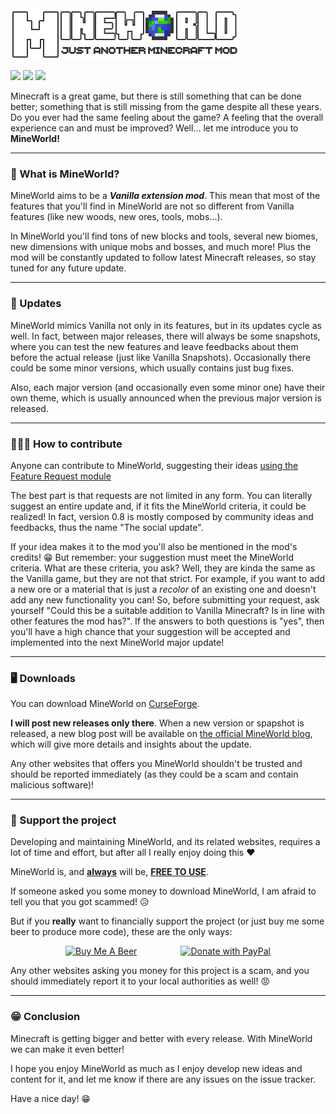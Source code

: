 <img src="src/main/resources/MineWorld.png" alt="MineWorld logo"> 

[![](https://img.shields.io/badge/Minecraft-1.19.4-success)](https://minecraft.net/) 
[![](https://img.shields.io/badge/Forge-1.19.4--45.0.42-important?logo=curseforge)](https://forums.minecraftforge.net/) 
[![](http://cf.way2muchnoise.eu/full_69982_downloads.svg)](https://www.curseforge.com/minecraft/mc-mods/mine-world-mod)

Minecraft is a great game, but there is still something that can be done better; something that is still missing from the game despite all these years.
Do you ever had the same feeling about the game? A feeling that the overall experience can and must be improved?
Well... let me introduce you to **MineWorld!**

-------------------------

### 🤔 What is MineWorld?

MineWorld aims to be a _**Vanilla extension mod**_. This mean that most of the features that you'll find in MineWorld are not so different
from Vanilla features (like new woods, new ores, tools, mobs...).

In MineWorld you'll find tons of new blocks and tools, several new biomes, new dimensions with unique mobs and bosses, and much more!
Plus the mod will be constantly updated to follow latest Minecraft releases, so stay tuned for any future update.

-------------------------

### 📜 Updates

MineWorld mimics Vanilla not only in its features, but in its updates cycle as well. In fact, between major releases, there will always be some snapshots, where you can test
the new features and leave feedbacks about them before the actual release (just like Vanilla Snapshots). Occasionally there could be some minor versions,
which usually contains just bug fixes.

Also, each major version (and occasionally even some minor one) have their own theme, which is usually announced when the previous major version is released.

-------------------------

### 👨🏼‍💻 How to contribute

Anyone can contribute to MineWorld, suggesting their ideas [using the Feature Request module](https://github.com/JimiIT92/MineWorld/issues/new?assignees=JimiIT92&labels=enhancement&template=feature_request.md&title=)

The best part is that requests are not limited in any form. You can literally suggest an entire update and, if it fits the MineWorld criteria, it could be
realized! In fact, version 0.8 is mostly composed by community ideas and feedbacks, thus the name "The social update".

If your idea makes it to the mod you'll also be mentioned in the mod's credits! 😁
But remember: your suggestion must meet the MineWorld criteria. What are these criteria, you ask? Well, they are kinda the same as the Vanilla game,
but they are not that strict. For example, if you want to add a new ore or a material that is just a _recolor_ of an existing one
and doesn't add any new functionality you can! So, before submitting your request, ask yourself "Could this be a suitable addition to Vanilla Minecraft? 
Is in line with other features the mod has?". If the answers to both questions is "yes", then you'll have a 
high chance that your suggestion will be accepted and implemented into the next MineWorld major update!

-------------------------
### 🖥 Downloads

You can download MineWorld on [CurseForge](https://www.curseforge.com/minecraft/mc-mods/mine-world-mod).

**I will post new releases only there**. When a new version or spapshot is released, a new blog post will be available on
[the official MineWorld blog](http://mineworldminecraft.altervista.org/blog), which will give more details and insights about the update.

Any other websites that offers you MineWorld shouldn't be trusted and should be reported immediately (as they could be a scam and contain malicious software)!

-------------------------
### 🍺 Support the project

Developing and maintaining MineWorld, and its related websites, requires a lot of time and effort, 
but after all I really enjoy doing this ❤

MineWorld is, and **<ins>always</ins>** will be, **<ins>FREE TO USE</ins>**. 

If someone asked you some money to download MineWorld, I am afraid to tell you that you got scammed! 😥

But if you **really** want to financially support the project (or just buy me some beer to produce more code), these are the only ways:

<p style="text-align:center"><a href="https://www.buymeacoffee.com/JimiIT92" target="_blank"><img src="https://cdn.buymeacoffee.com/buttons/default-orange.png" width=330 height=75 alt="Buy Me A Beer"></a>&emsp;&emsp;&emsp;&emsp;&emsp;<a href="https://www.paypal.com/cgi-bin/webscr?cmd=_s-xclick&hosted_button_id=26VTWV4CY282S" target="_blank"><img src="https://upload.wikimedia.org/wikipedia/commons/thumb/3/39/PayPal_logo.svg/1280px-PayPal_logo.svg.png" width=330 height=75 alt="Donate with PayPal"></a></p>

Any other websites asking you money for this project is a scam, and you should immediately report it to your local authorities as well! 😡

-------------------------
### 😁 Conclusion

Minecraft is getting bigger and better with every release. With MineWorld we can make it even better!

I hope you enjoy MineWorld as much as I enjoy develop new ideas and content for it, 
and let me know if there are any issues on the issue tracker.

Have a nice day! 😁
